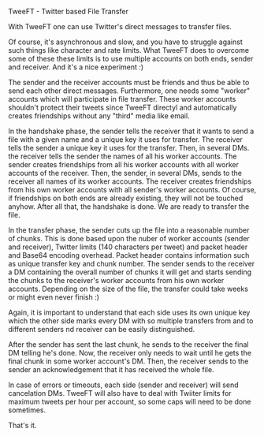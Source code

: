 TweeFT - Twitter based File Transfer

With TweeFT one can use Twitter's direct messages to transfer files.

Of course, it's asynchronous and slow, and you have to struggle against such things like
character and rate limits. What TweeFT does to overcome some of these these limits is to
use multiple accounts on both ends, sender and receiver. And it's a nice experiment :)

The sender and the receiver accounts must be friends and thus be able to send each other
direct messages. Furthermore, one needs some "worker" accounts which will participate
in file transfer. These worker accounts shouldn't protect their tweets since TweeFT
directyl and automatically creates friendships without any "third" media like email.

In the handshake phase, the sender tells the receiver that it wants to send a file with a
given name and a unique key it uses for transfer. The receiver tells the sender a unique
key it uses for the transfer. Then, in several DMs. the receiver tells the sender the names
of all his worker accounts. The sender creates friendships from all his worker accounts with
all worker accounts of the receiver. Then, the sender, in several DMs, sends to the receiver
all names of its worker accounts. The receiver creates friendships from his own worker accounts
with all sender's worker accounts. Of course, if friendships on both ends are already existing,
they will not be touched anyhow. After all that, the handshake is done. We are ready to transfer
the file.

In the transfer phase, the sender cuts up the file into a reasonable number of chunks. This
is done based upon the nuber of worker accounts (sender and receiver), Twitter limits (140
characters per tweet) and packet header and Base64 encoding overhead. Packet header contains
information such as unique transfer key and chunk number. The sender sends to the receiver a
DM containing the overall number of chunks it will get and starts sending the chunks to the
receiver's worker accounts from his own worker accounts. Depending on the size of the file,
the transfer could take weeks or might even never finish :)

Again, it is important to understand that each side uses its own unique key which the other
side marks every DM with so multiple transfers from and to different senders nd receiver can
be easily distinguished. 

After the sender has sent the last chunk, he sends to the receiver the final DM telling he's
done. Now, the receiver only needs to wait until he gets the final chunk in some worker
account's DM. Then, the receiver sends to the sender an acknowledgement that it has received
the whole file.

In case of errors or timeouts, each side (sender and receiver) will send cancelation DMs. TweeFT
will also have to deal with Twiiter limits for maximum tweets per hour per account, so some caps
will need to be done sometimes.

That's it.